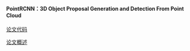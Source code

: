 #### PointRCNN：3D Object Proposal Generation and Detection From Point Cloud
[论文代码](https://github.com/sshaoshuai/PointRCNN)

[论文概述](https://github.com/hxf-666/TopConferenceJournal-Summary/blob/master/CVPR/2019/3D%20Point%20Cloud/PointRCNN.md)
